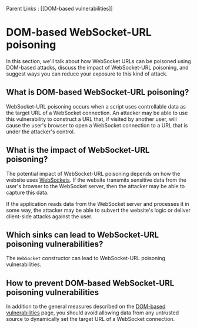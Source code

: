 Parent Links : [[DOM-based vulnerabilities]]

# DOM-based WebSocket-URL poisoning

In this section, we'll talk about how WebSocket URLs can be poisoned using DOM-based attacks, discuss the impact of WebSocket-URL poisoning, and suggest ways you can reduce your exposure to this kind of attack.

## What is DOM-based WebSocket-URL poisoning?

WebSocket-URL poisoning occurs when a script uses controllable data as the target URL of a WebSocket connection. An attacker may be able to use this vulnerability to construct a URL that, if visited by another user, will cause the user's browser to open a WebSocket connection to a URL that is under the attacker's control.

## What is the impact of WebSocket-URL poisoning?

The potential impact of WebSocket-URL poisoning depends on how the website uses [WebSockets](https://portswigger.net/web-security/websockets). If the website transmits sensitive data from the user's browser to the WebSocket server, then the attacker may be able to capture this data.

If the application reads data from the WebSocket server and processes it in some way, the attacker may be able to subvert the website's logic or deliver client-side attacks against the user.

## Which sinks can lead to WebSocket-URL poisoning vulnerabilities?

The `WebSocket` constructor can lead to WebSocket-URL poisoning vulnerabilities.

## How to prevent DOM-based WebSocket-URL poisoning vulnerabilities

In addition to the general measures described on the [DOM-based vulnerabilities](https://portswigger.net/web-security/dom-based) page, you should avoid allowing data from any untrusted source to dynamically set the target URL of a WebSocket connection.